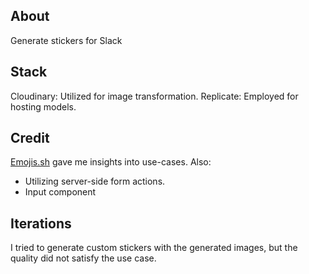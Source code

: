 ## About

Generate stickers for Slack

## Stack

Cloudinary: Utilized for image transformation.
Replicate: Employed for hosting models.

## Credit

[Emojis.sh](https://emojis.sh/) gave me insights into use-cases. Also:

- Utilizing server-side form actions.
- Input component

## Iterations

I tried to generate custom stickers with the generated images, but the quality did not satisfy the use case.
